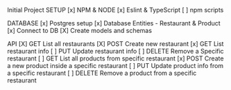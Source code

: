 Initial Project SETUP
[x] NPM & NODE
[x] Eslint & TypeScript
[ ] npm scripts

DATABASE
[x] Postgres setup
[x] Database Entities - Restaurant & Product
[x] Connect to DB
[X] Create models and schemas


API
[X] GET List all restaurants
[X] POST Create new restaurant
[x] GET List restaurant info
[ ] PUT Update restaurant info
[ ] DELETE Remove a Specific restaurant
[ ] GET List all products from specific restaurant
[x] POST Create a new product inside a specific restaurant
[ ] PUT Update product info from a specific restaurant
[ ] DELETE Remove a product from a specific restaurant
